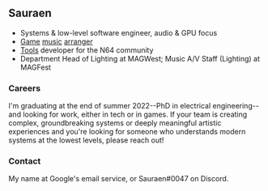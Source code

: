 ## Sauraen

- Systems & low-level software engineer, audio & GPU focus
- [Game](https://bandcamp.materiacollective.com/album/yin-yang-a-oneshot-concept-album) [music](https://soundcloud.com/sauraen/botw-switch-oot) [arranger](https://www.youtube.com/watch?v=n94p_LYpr3s)
- [Tools](https://github.com/sauraen) developer for the N64 community
- Department Head of Lighting at MAGWest; Music A/V Staff (Lighting) at MAGFest

### Careers

I'm graduating at the end of summer 2022--PhD in electrical engineering--and looking for work, either in tech or in games. If your team is creating complex, groundbreaking systems or deeply meaningful artistic experiences and you're looking for someone who understands modern systems at the lowest levels, please reach out!

### Contact

My name at Google's email service, or Sauraen#0047 on Discord.
